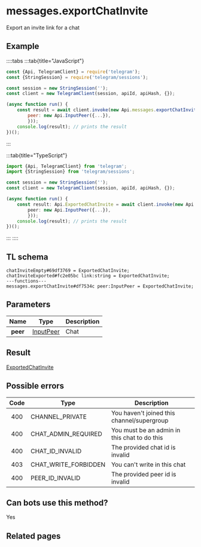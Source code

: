 # messages.exportChatInvite

Export an invite link for a chat

## Example

::::tabs
:::tab{title="JavaScript"}

```js
const {Api, TelegramClient} = require('telegram');
const {StringSession} = require('telegram/sessions');

const session = new StringSession('');
const client = new TelegramClient(session, apiId, apiHash, {});

(async function run() {
    const result = await client.invoke(new Api.messages.exportChatInvite({
		peer: new Api.InputPeer({...}),
		}));
    console.log(result); // prints the result
})();

```

:::

:::tab{title="TypeScript"}

```ts
import {Api, TelegramClient} from 'telegram';
import {StringSession} from 'telegram/sessions';

const session = new StringSession('');
const client = new TelegramClient(session, apiId, apiHash, {});

(async function run() {
    const result: Api.ExportedChatInvite = await client.invoke(new Api.messages.exportChatInvite({
		peer: new Api.InputPeer({...}),
		}));
    console.log(result); // prints the result
})();

```

:::
::::

## TL schema

```
chatInviteEmpty#69df3769 = ExportedChatInvite;
chatInviteExported#fc2e05bc link:string = ExportedChatInvite;
---functions---
messages.exportChatInvite#df7534c peer:InputPeer = ExportedChatInvite;
```

## Parameters

|   Name   | Type                                                  | Description |
| :------: | ----------------------------------------------------- | ----------- |
| **peer** | [InputPeer](https://core.telegram.org/type/InputPeer) | Chat        |

## Result

[ExportedChatInvite](https://core.telegram.org/type/ExportedChatInvite)

## Possible errors

| Code | Type                 | Description                                  |
| :--: | -------------------- | -------------------------------------------- |
| 400  | CHANNEL_PRIVATE      | You haven't joined this channel/supergroup   |
| 400  | CHAT_ADMIN_REQUIRED  | You must be an admin in this chat to do this |
| 400  | CHAT_ID_INVALID      | The provided chat id is invalid              |
| 403  | CHAT_WRITE_FORBIDDEN | You can't write in this chat                 |
| 400  | PEER_ID_INVALID      | The provided peer id is invalid              |

## Can bots use this method?

Yes

## Related pages
